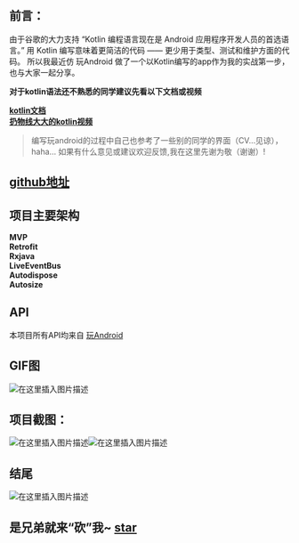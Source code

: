 ## 前言：

由于谷歌的大力支持 “Kotlin 编程语言现在是 Android 应用程序开发人员的首选语言。” 用 Kotlin 编写意味着更简洁的代码 —— 更少用于类型、测试和维护方面的代码。 所以我最近仿 玩Android 做了一个以Kotlin编写的app作为我的实战第一步，也与大家一起分享。


**对于kotlin语法还不熟悉的同学建议先看以下文档或视频**

[**kotlin文档**](https://www.runoob.com/kotlin/kotlin-tutorial.html)<br>
**[扔物线大大的kotlin视频](https://kaixue.io/)**<br>

>  编写玩android的过程中自己也参考了一些别的同学的界面（CV…见谅），haha…
> 如果有什么意见或建议欢迎反馈,我在这里先谢为敬（谢谢）!


## [github地址](https://github.com/hardgit/WanAndroid)

## 项目主要架构

**MVP<br>
Retrofit<br>
Rxjava<br>
LiveEventBus<br>
Autodispose<br>
Autosize<br>**

## API
本项目所有API均来自  [玩Android](https://www.wanandroid.com/)
## GIF图
![在这里插入图片描述](https://img-blog.csdnimg.cn/20191108144930843.gif)

## 项目截图：

![在这里插入图片描述](https://img-blog.csdnimg.cn/20191108143133792.png?x-oss-process=image/watermark,type_ZmFuZ3poZW5naGVpdGk,shadow_10,text_aHR0cHM6Ly9ibG9nLmNzZG4ubmV0L0hhcmRfRg==,size_16,color_FFFFFF,t_70)![在这里插入图片描述](https://img-blog.csdnimg.cn/20191108143149560.png?x-oss-process=image/watermark,type_ZmFuZ3poZW5naGVpdGk,shadow_10,text_aHR0cHM6Ly9ibG9nLmNzZG4ubmV0L0hhcmRfRg==,size_16,color_FFFFFF,t_70)

## 结尾
![在这里插入图片描述](https://img-blog.csdnimg.cn/20191108145802688.png)
## 是兄弟就来“砍”我~  [star](https://github.com/hardgit/WanAndroid)
